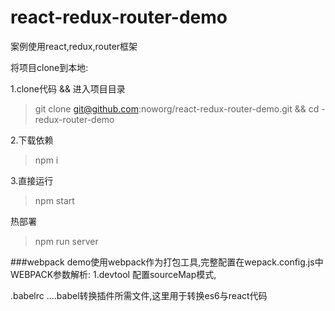 # react-redux-router-demo


案例使用react,redux,router框架

将项目clone到本地:

1.clone代码 && 进入项目目录
> git clone git@github.com:noworg/react-redux-router-demo.git && cd -redux-router-demo

2.下载依赖
> npm i

3.直接运行
> npm start

热部署
> npm run server

###webpack
demo使用webpack作为打包工具,完整配置在wepack.config.js中
WEBPACK参数解析:
1.devtool
配置sourceMap模式,

.babelrc ....babel转换插件所需文件,这里用于转换es6与react代码


